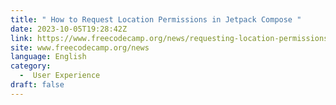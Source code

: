 ```yaml
---
title: " How to Request Location Permissions in Jetpack Compose "
date: 2023-10-05T19:28:42Z
link: https://www.freecodecamp.org/news/requesting-location-permissions-in-jetpack-compose/?utm_medium=RSS&utm_source=news.12bit.vn
site: www.freecodecamp.org/news
language: English
category:
  -  User Experience 
draft: false
---
```

